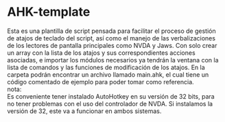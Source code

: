 ﻿# AHK-template
Esta es una plantilla de script pensada para facilitar el proceso de gestión de atajos de teclado del script, así como el manejo de las verbalizaciones de los lectores de pantalla principales como NVDA y Jaws.
Con solo crear un array con la lista de los atajos y sus correspondientes acciones asociadas, e importar los módulos necesarios ya tendrán la ventana con la lista de comandos y las funciones de modificación de los atajos.
En la carpeta podrán encontrar un archivo llamado main.ahk, el cual tiene un código comentado de ejemplo para poder tomar como referencia.  
nota:  
Es conveniente tener instalado AutoHotkey en su versión de 32 bits, para no tener problemas con el uso del controlador de NVDA. Si instalamos la versión de 32, este va a funcionar en ambos sistemas. 
